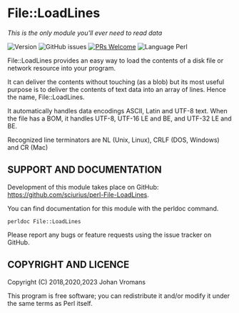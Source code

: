 # File::LoadLines

*This is the only module you'll ever need to read data*

![Version](https://img.shields.io/github/v/release/sciurius/perl-File-LoadLines)
![GitHub issues](https://img.shields.io/github/issues/sciurius/perl-File-LoadLines)
[![PRs Welcome](https://img.shields.io/badge/PRs-welcome-brightgreen.svg)](http://makeapullrequest.com)
![Language Perl](https://img.shields.io/badge/Language-Perl-blue)

File::LoadLines provides an easy way to load the contents of a 
disk file or network resource into your program.

It can deliver the contents without touching (as a blob) but its most
useful purpose is to deliver the contents of text data into an array
of lines. Hence the name, File::LoadLines.

It automatically handles data encodings ASCII, Latin and UTF-8 text.
When the file has a BOM, it handles UTF-8, UTF-16 LE and BE, and
UTF-32 LE and BE.

Recognized line terminators are NL (Unix, Linux), CRLF (DOS, Windows)
and CR (Mac)

## SUPPORT AND DOCUMENTATION

Development of this module takes place on GitHub:
https://github.com/sciurius/perl-File-LoadLines.

You can find documentation for this module with the perldoc command.

    perldoc File::LoadLines

Please report any bugs or feature requests using the issue tracker on
GitHub.

## COPYRIGHT AND LICENCE

Copyright (C) 2018,2020,2023 Johan Vromans

This program is free software; you can redistribute it and/or modify it
under the same terms as Perl itself.

